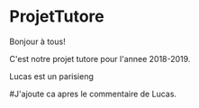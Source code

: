 # ProjetTutore

Bonjour à tous!

C'est notre projet tutore pour l'annee 2018-2019.

Lucas est un parisieng

#J'ajoute ca apres le commentaire de Lucas.
